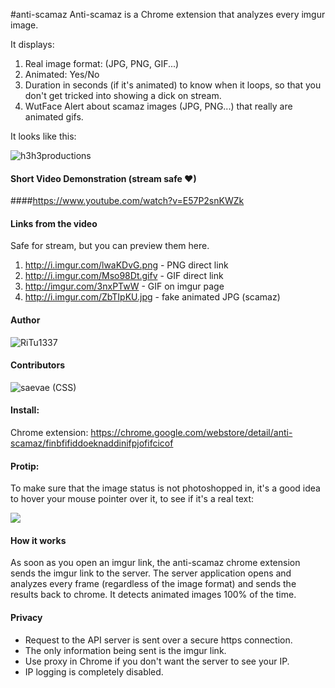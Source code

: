 #anti-scamaz
Anti-scamaz is a Chrome extension that analyzes every imgur image.

It displays:

1. Real image format: (JPG, PNG, GIF...)
2. Animated: Yes/No
3. Duration in seconds (if it's animated) to know when it loops, so that you don't get tricked into showing a dick on stream.
4. WutFace Alert about scamaz images (JPG, PNG...) that really are animated gifs.

It looks like this:

![h3h3productions](http://i.imgur.com/jJuAzIx.png)

#### Short Video Demonstration (stream safe ❤)
####https://www.youtube.com/watch?v=E57P2snKWZk

#### Links from the video
Safe for stream, but you can preview them here.

1. http://i.imgur.com/lwaKDvG.png  - PNG direct link
2. http://i.imgur.com/Mso98Dt.gifv - GIF direct link
3. http://imgur.com/3nxPTwW        - GIF on imgur page
4. http://i.imgur.com/ZbTIpKU.jpg  - fake animated JPG (scamaz)

#### Author
![RiTu1337](http://i.imgur.com/COQkzio.png)

#### Contributors
![saevae](http://i.imgur.com/X2IZoCT.png) (CSS)

#### Install:
Chrome extension: https://chrome.google.com/webstore/detail/anti-scamaz/finbfifiddoeknaddinifpjofifcicof

#### Protip:
To make sure that the image status is not photoshopped in, it's a good idea to hover your mouse pointer over it, to see if it's a real text:

![](http://i.imgur.com/DXhSHGr.png)

#### How it works
As soon as you open an imgur link, the anti-scamaz chrome extension sends the imgur link to the server. The server application opens and analyzes every frame (regardless of the image format) and sends the results back to chrome. It detects animated images 100% of the time.

#### Privacy
- Request to the API server is sent over a secure https connection.
- The only information being sent is the imgur link.
- Use proxy in Chrome if you don't want the server to see your IP.
- IP logging is completely disabled.
